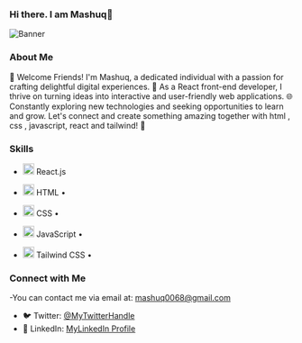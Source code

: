 ### Hi there. I am Mashuq👋
![Banner](https://i.ibb.co/9Tz11wN/mashuq0068-gmail-com.png)


### About Me

👋 Welcome Friends! I'm Mashuq, a dedicated individual with a passion for crafting delightful digital experiences. 🚀 As a React front-end developer, I thrive on turning ideas into interactive and user-friendly web applications. 🌐 Constantly exploring new technologies and seeking opportunities to learn and grow. Let's connect and create something amazing together with html , css , javascript, react and tailwind!
🌟

### Skills
-  <img src="https://reactjs.org/favicon.ico" alt="React Logo" width="20" />     React.js

- <img src="https://www.w3.org/html/logo/downloads/HTML5_Logo_512.png" alt="HTML5 Logo" width="20" />     HTML •
 
- <img src="https://www.kindpng.com/picc/m/464-4640184_css3-png-download-css-icon-transparent-png.png" alt="CSS3 Logo" width="20" />     CSS •

- <img src="https://upload.wikimedia.org/wikipedia/commons/thumb/9/99/Unofficial_JavaScript_logo_2.svg/480px-Unofficial_JavaScript_logo_2.svg.png" alt="JavaScript Logo" width="20" /> 
     JavaScript •
  
- <img src="https://tse3.mm.bing.net/th?id=OIP.eldTv3sw1JRG4EcL5rDYZgHaEy&pid=Api&P=0&h=220" alt="Tailwind CSS Logo" width="20" />    Tailwind CSS •
 


### Connect with Me
-You can contact me via email at: [mashuq0068@gmail.com](mailto:mashuq0068@gmail.com)
- 🐦 Twitter: [@MyTwitterHandle](https://twitter.com/mashuq0068)
- 💼 LinkedIn: [MyLinkedIn Profile](https://www.linkedin.com/in/md-mashuqur-rahman-3aaab8260/)
